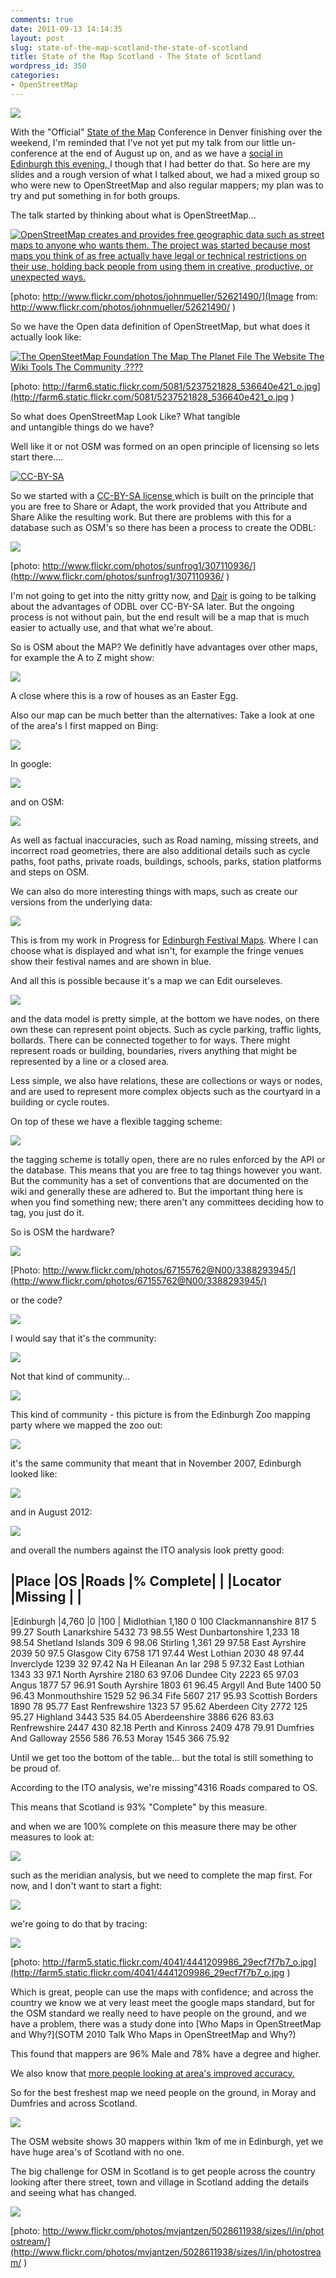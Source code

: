 ```yaml
---
comments: true
date: 2011-09-13 14:14:35
layout: post
slug: state-of-the-map-scotland-the-state-of-scotland
title: State of the Map Scotland - The State of Scotland
wordpress_id: 350
categories:
- OpenStreetMap
---
```


[![](http://www.chrisfleming.org/wp/wp-content/uploads/2011/09/Slide02.jpg)](http://www.chrisfleming.org/osm/state-of-the-map-scotland-the-state-of-scotland/attachment/slide02/)

With the "Official" [State of the Map](http://stateofthemap.org/) Conference in Denver finishing over the weekend, I'm reminded that I've not yet put my talk from our little un-conference at the end of August up on, and as we have a [social in Edinburgh this evening, ](http://wiki.openstreetmap.org/wiki/Edinburgh#Social_Events) I though that I had better do that. So here are my slides and a rough version of what I talked about, we had a mixed group so who were new to OpenStreetMap and also regular mappers; my plan was to try and put something in for both groups.

The talk started by thinking about what is OpenStreetMap...

[![OpenStreetMap creates and provides free geographic  data such as street maps to anyone who wants them. The project was started because most maps you think  of as free actually have legal or technical restrictions  on their use, holding back people from using them in  creative, productive, or unexpected ways.  ](http://www.chrisfleming.org/wp/wp-content/uploads/2011/09/Slide03.jpg)](http://www.chrisfleming.org/osm/state-of-the-map-scotland-the-state-of-scotland/attachment/slide03/)

[photo: http://www.flickr.com/photos/johnmueller/52621490/](Image from: http://www.flickr.com/photos/johnmueller/52621490/ )

So we have the Open data definition of OpenStreetMap, but what does it actually look like:

[![The OpenSteetMap Foundation The Map The Planet File The Website The Wiki Tools The Community  .???? ](http://www.chrisfleming.org/wp/wp-content/uploads/2011/09/Slide04.jpg)](http://www.chrisfleming.org/osm/state-of-the-map-scotland-the-state-of-scotland/attachment/slide04/)

[photo: http://farm6.static.flickr.com/5081/5237521828_536640e421_o.jpg](http://farm6.static.flickr.com/5081/5237521828_536640e421_o.jpg )

So what does OpenStreetMap Look Like? What tangible and untangible things do we have?

Well like it or not OSM was formed on an open principle of licensing so lets start there....

[![CC-BY-SA](http://www.chrisfleming.org/wp/wp-content/uploads/2011/09/Slide05.jpg)](http://www.chrisfleming.org/osm/state-of-the-map-scotland-the-state-of-scotland/attachment/slide05/)

So we started with a [CC-BY-SA license ](http://creativecommons.org/licenses/by-sa/2.0/) which is built on the principle that you are free to Share or Adapt, the work provided that you Attribute and Share Alike the resulting work. But there are problems with this for a database such as OSM's so there has been a process to create the ODBL:

[![](http://www.chrisfleming.org/wp/wp-content/uploads/2011/09/Slide06.jpg)](http://www.chrisfleming.org/osm/state-of-the-map-scotland-the-state-of-scotland/attachment/slide06/)

[photo: http://www.flickr.com/photos/sunfrog1/307110936/](http://www.flickr.com/photos/sunfrog1/307110936/ )

I'm not going to get into the nitty gritty now, and [Dair](http://refnum.com/) is going to be talking about the advantages of ODBL over CC-BY-SA later. But the ongoing process is not without pain, but the end result will be a map that is much easier to actually use, and that what we're about.

So is OSM about the MAP? We definitly have advantages over other maps, for example the A to Z might show:

[![](http://www.chrisfleming.org/wp/wp-content/uploads/2011/09/Slide07.jpg)](http://www.chrisfleming.org/osm/state-of-the-map-scotland-the-state-of-scotland/attachment/slide07/)

A close where this is a row of houses as an Easter Egg.

Also our map can be much better than the alternatives: Take a look at one of the area's I first mapped on Bing:

[![](http://www.chrisfleming.org/wp/wp-content/uploads/2011/09/Slide09.jpg)](http://www.chrisfleming.org/osm/state-of-the-map-scotland-the-state-of-scotland/attachment/slide09/)

In google:

[![](http://www.chrisfleming.org/wp/wp-content/uploads/2011/09/Slide10.jpg)](http://www.chrisfleming.org/osm/state-of-the-map-scotland-the-state-of-scotland/attachment/slide10/)

and on OSM:

[![](http://www.chrisfleming.org/wp/wp-content/uploads/2011/09/Slide11.jpg)](http://www.chrisfleming.org/osm/state-of-the-map-scotland-the-state-of-scotland/attachment/slide11/)

As well as factual inaccuracies, such as Road naming, missing streets, and incorrect road geometries, there are also additional details such as cycle paths, foot paths, private roads, buildings, schools, parks, station platforms and steps on OSM.

We can also do more interesting things with maps, such as create our versions from the underlying data:

[![](http://www.chrisfleming.org/wp/wp-content/uploads/2011/09/Slide12.jpg)](http://www.chrisfleming.org/osm/state-of-the-map-scotland-the-state-of-scotland/attachment/slide12/)

This is from my work in Progress for [Edinburgh Festival Maps](http://edinburghfestivalmaps.co.uk/). Where I can choose what is displayed and what isn't, for example the fringe venues show their festival names and are shown in blue.

And all this is possible because it's a map we can Edit ourseleves.

[![](http://www.chrisfleming.org/wp/wp-content/uploads/2011/09/Slide131.jpg)](http://www.chrisfleming.org/osm/state-of-the-map-scotland-the-state-of-scotland/attachment/slide13-2/)

and the data model is pretty simple, at the bottom we have nodes, on there own these can represent point objects. Such as cycle parking, traffic lights, bollards. There can be connected together to for ways. There might represent roads or building, boundaries, rivers anything that might be represented by a line or a closed area.

Less simple, we also have relations, these are collections or ways or nodes, and are used to represent more complex objects such as the courtyard in a building or cycle routes.

On top of these we have a flexible tagging scheme:

[![](http://www.chrisfleming.org/wp/wp-content/uploads/2011/09/Slide14.jpg)](http://www.chrisfleming.org/osm/state-of-the-map-scotland-the-state-of-scotland/attachment/slide14/)

the tagging scheme is totally open, there are no rules enforced by the API or the database. This means that you are free to tag things however you want. But the community has a set of conventions that are documented on the wiki and generally these are adhered to. But the important thing here is when you find something new; there aren't any committees deciding how to tag, you just do it.

So is OSM the hardware?

[![](http://www.chrisfleming.org/wp/wp-content/uploads/2011/09/Slide15.jpg)](http://www.chrisfleming.org/osm/state-of-the-map-scotland-the-state-of-scotland/attachment/slide15/)

[Photo: http://www.flickr.com/photos/67155762@N00/3388293945/](http://www.flickr.com/photos/67155762@N00/3388293945/)

or the code?

[![](http://www.chrisfleming.org/wp/wp-content/uploads/2011/09/Slide16.jpg)](http://www.chrisfleming.org/osm/state-of-the-map-scotland-the-state-of-scotland/attachment/slide16/)

I would say that it's the community:

[![](http://www.chrisfleming.org/wp/wp-content/uploads/2011/09/Slide17.jpg)](http://www.chrisfleming.org/osm/state-of-the-map-scotland-the-state-of-scotland/attachment/slide17/)

Not that kind of community...

[![](http://www.chrisfleming.org/wp/wp-content/uploads/2011/09/Slide18.jpg)](http://www.chrisfleming.org/osm/state-of-the-map-scotland-the-state-of-scotland/attachment/slide18/)

This kind of community - this picture is from the Edinburgh Zoo mapping party where we mapped the zoo out:

[![](http://www.chrisfleming.org/wp/wp-content/uploads/2011/09/Slide19.jpg)](http://www.chrisfleming.org/osm/state-of-the-map-scotland-the-state-of-scotland/attachment/slide19/)

it's the same community that meant that in November 2007, Edinburgh looked like:

[![](http://www.chrisfleming.org/wp/wp-content/uploads/2011/09/Slide20.jpg)](http://www.chrisfleming.org/osm/state-of-the-map-scotland-the-state-of-scotland/attachment/slide20/)

and in August 2012:

[![](http://www.chrisfleming.org/wp/wp-content/uploads/2011/09/Slide21.jpg)](http://www.chrisfleming.org/osm/state-of-the-map-scotland-the-state-of-scotland/attachment/slide21/)

and overall the numbers against the ITO analysis look pretty good:

|Place                          |OS        |Roads     |% Complete|
|                               |Locator   |Missing   |          |
------------------------------------------------------------------
|Edinburgh                      |4,760     |0         |100       |
Midlothian                     1,180     0         100
Clackmannanshire               817       5         99.27
South Lanarkshire              5432      73        98.55
West Dunbartonshire            1,233     18        98.54
Shetland Islands               309       6         98.06
Stirling                       1,361     29        97.58
East Ayrshire                  2039      50        97.5
Glasgow City                   6758      171       97.44
West Lothian                   2030      48        97.44
Inverclyde                     1239      32        97.42
Na H Eileanan An Iar           298       5         97.32
East Lothian                   1343      33        97.1
North Ayrshire                 2180      63        97.06
Dundee City                    2223      65        97.03
Angus                          1877      57        96.91
South Ayrshire                 1803      61        96.45
Argyll And Bute                1400      50        96.43
Monmouthshire                  1529      52        96.34
Fife                           5607      217       95.93
Scottish Borders               1890      78        95.77
East Renfrewshire              1323      57        95.62
Aberdeen City                  2772      125       95.27
Highland                       3443      535       84.05
Aberdeenshire                  3886      626       83.63
Renfrewshire                   2447      430       82.18
Perth and Kinross              2409      478       79.91
Dumfries And Galloway          2556      586       76.53
Moray                          1545      366       75.92




Until we get too the bottom of the table... but the total is still something to be proud of.

According to the ITO analysis, we're missing"4316 Roads compared to OS.

This means that Scotland is 93% "Complete" by this measure.

and when we are 100% complete on this measure there may be other measures to look at:

[![](http://www.chrisfleming.org/wp/wp-content/uploads/2011/09/Slide25.jpg)](http://www.chrisfleming.org/osm/state-of-the-map-scotland-the-state-of-scotland/attachment/slide25/)

such as the meridian analysis, but we need to complete the map first. For now, and I don't want to start a fight:

[![](http://www.chrisfleming.org/wp/wp-content/uploads/2011/09/Slide26.jpg)](http://www.chrisfleming.org/osm/state-of-the-map-scotland-the-state-of-scotland/attachment/slide26/)

we're going to do that by tracing:

[![](http://www.chrisfleming.org/wp/wp-content/uploads/2011/09/Slide27.jpg)](http://www.chrisfleming.org/osm/state-of-the-map-scotland-the-state-of-scotland/attachment/slide27/)

[photo: http://farm5.static.flickr.com/4041/4441209986_29ecf7f7b7_o.jpg](http://farm5.static.flickr.com/4041/4441209986_29ecf7f7b7_o.jpg )

Which is great, people can use the maps with confidence; and across the country we know we at very least meet the google maps standard, but for the OSM standard we really need to have people on the ground, and we have a problem, there was a study done into [Who Maps in OpenStreetMap and Why?](SOTM 2010 Talk  Who Maps in OpenStreetMap and Why?)

This found that mappers are 96% Male and 78% have a degree and higher.

We also know that [more people looking at area's improved accuracy.](http://povesham.wordpress.com/2011/01/10/how-many-volunteers-does-it-take-to-map-an-area-well-the-validity-of-linus-law-to-volunteered-geographic-information/ )

So for the best freshest map we need people on the ground, in Moray and Dumfries and across Scotland.

[![](http://www.chrisfleming.org/wp/wp-content/uploads/2011/09/Slide30.jpg)](http://www.chrisfleming.org/osm/state-of-the-map-scotland-the-state-of-scotland/attachment/slide30/)

The OSM website shows 30 mappers within 1km of me in Edinburgh, yet we have huge area's of Scotland with no one.

The big challenge for OSM in Scotland is to get people across the country looking after there street, town and village in Scotland adding the details and seeing what has changed.

[![](http://www.chrisfleming.org/wp/wp-content/uploads/2011/09/Slide32.jpg)](http://www.chrisfleming.org/osm/state-of-the-map-scotland-the-state-of-scotland/attachment/slide32/)

[photo: http://www.flickr.com/photos/mvjantzen/5028611938/sizes/l/in/photostream/](http://www.flickr.com/photos/mvjantzen/5028611938/sizes/l/in/photostream/ )
